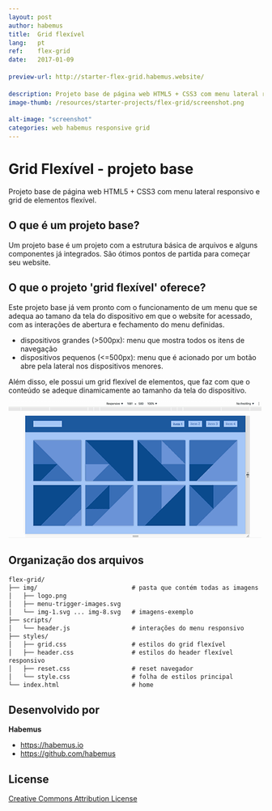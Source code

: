 ```yaml
---
layout: post
author: habemus
title:  Grid flexível
lang:   pt
ref:    flex-grid
date:   2017-01-09

preview-url: http://starter-flex-grid.habemus.website/

description: Projeto base de página web HTML5 + CSS3 com menu lateral responsivo e grid de elementos flexível.
image-thumb: /resources/starter-projects/flex-grid/screenshot.png

alt-image: "screenshot"
categories: web habemus responsive grid
---
```

# Grid Flexível - projeto base

Projeto base de página web HTML5 + CSS3 com menu lateral responsivo e grid de elementos flexível.

## O que é um projeto base?

Um projeto base é um projeto com a estrutura básica de arquivos e alguns componentes já integrados. São ótimos pontos de partida para começar seu website.

## O que o projeto 'grid flexível' oferece?

Este projeto base já vem pronto com o funcionamento de um menu que se adequa ao tamano da tela do dispositivo em que o website for acessado, com as interações de abertura e fechamento do menu definidas.

- dispositivos grandes  (>500px): menu que mostra todos os itens de navegação
- dispositivos pequenos (<=500px): menu que é acionado por um botão abre pela lateral nos dispositivos menores.

Além disso, ele possui um grid flexível de elementos, que faz com que o conteúdo se adeque dinamicamente ao tamanho da tela do dispositivo.

![preview](https://github.com/habemus/starter-flex-grid/raw/master/preview.gif "Preview")

## Organização dos arquivos

```
flex-grid/
├── img/                          # pasta que contém todas as imagens
│   ├── logo.png
│   ├── menu-trigger-images.svg
│   └── img-1.svg ... img-8.svg   # imagens-exemplo
├── scripts/
│   └── header.js                 # interações do menu responsivo
├── styles/
│   ├── grid.css                  # estilos do grid flexível
│   ├── header.css                # estilos do header flexível responsivo
│   ├── reset.css                 # reset navegador
│   └── style.css                 # folha de estilos principal
└── index.html                    # home
```

## Desenvolvido por

**Habemus**

- <https://habemus.io>
- <https://github.com/habemus>

## License

[Creative Commons Attribution License](http://creativecommons.org/licenses/by/2.0/)
